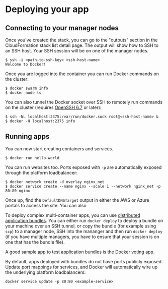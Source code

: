 <!--[metadata]>
+++
title = "Deploying Apps on AWS/Azure"
description = "Deploying Apps on AWS/Azure"
keywords = ["iaas, aws, azure"]
[menu.iaas]
name="Deploying Apps"
identifier="docs-apps"
weight="3"
+++
<![end-metadata]-->

# Deploying your app

## Connecting to your manager nodes

Once you've created the stack, you can go to the "outputs" section in the CloudFormation stack list detail page. 
The output will show how to SSH to an SSH host. Your SSH session will be on one of the manager nodes.

    $ ssh -i <path-to-ssh-key> <ssh-host-name>
    Welcome to Docker!

Once you are logged into the container you can run Docker commands on the cluster:

    $ docker swarm info
    $ docker node ls

You can also tunnel the Docker socket over SSH to remotely run commands on the cluster (requires [OpenSSH 6.7](https://lwn.net/Articles/609321/) or later):

    $ ssh -NL localhost:2375:/var/run/docker.sock root@<ssh-host-name> &
    $ docker -H localhost:2375 info

## Running apps

You can now start creating containers and services.

    $ docker run hello-world

You can run websites too. Ports exposed with `-p` are automatically exposed through the platform loadbalancer:

    $ docker network create -d overlay nginx_net
    $ docker service create --name nginx --scale 1 --network nginx_net -p 80:80 nginx

Once up, find the `DefaultDNSTarget` output in either the AWS or Azure portals to access the site. You can also 

To deploy complex multi-container apps, you can use [distributed application bundles](https://github.com/docker/docker/blob/master/experimental/docker-stacks.md). You can either run `docker deploy` to deploy a bundle on your machine over an SSH tunnel, or copy the bundle (for example using `scp`) to a manager node, SSH into the mananger and then run `docker deploy` (if you have multiple managers, you have to ensure that your session is on one that has the bundle file).

A good sample app to test application bundles is the [Docker voting app](https://github.com/docker/example-voting-app).

By default, apps deployed with bundles do not have ports publicly exposed. Update port mappings for services, and Docker will automatically wire up the underlying platform loadbalancers:

    docker service update -p 80:80 <example-service>
